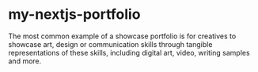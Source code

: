 # my-nextjs-portfolio
The most common example of a showcase portfolio is for creatives to showcase art, design or communication skills through tangible representations of these skills, including digital art, video, writing samples and more.
